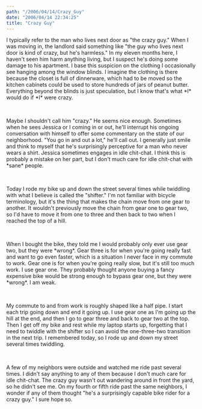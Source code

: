 ```yaml
---
path: "/2006/04/14/Crazy_Guy" 
date: "2006/04/14 22:34:25" 
title: "Crazy Guy" 
---
```

<p>I typically refer to the man who lives next door as "the crazy guy." When I was moving in, the landlord said something like "the guy who lives next door is kind of crazy, but he's harmless." In my eleven months here, I haven't seen him harm anything living, but I suspect he's doing some damage to his apartment. I base this suspicion on the clothing I occasionally see hanging among the window blinds. I imagine the clothing is there because the closet is full of dinnerware, which had to be moved so the kitchen cabinets could be used to store hundreds of jars of peanut butter. Everything beyond the blinds is just speculation, but I know that's what *I* would do if *I* were crazy.</p><br><p>Maybe I shouldn't call him "crazy." He seems nice enough. Sometimes when he sees Jessica or I coming in or out, he'll interrupt his ongoing conversation with himself to offer some commentary on the state of our neighborhood. "You go in and out a lot," he'll call out. I generally just smile and think to myself that he's surprisingly perceptive for a man who never wears a shirt. Jessica sometimes engages in idle chit-chat. I think this is probably a mistake on her part, but I don't much care for idle chit-chat with *sane* people.</p><br><p>Today I rode my bike up and down the street several times while twiddling with what I believe is called the "shifter." I'm not familiar with bicycle terminology, but it's the thing that makes the chain move from one gear to another. It wouldn't previously move the chain from gear one to gear two, so I'd have to move it from one to three and then back to two when I reached the top of a hill.</p><br><p>When I bought the bike, they told me I would probably only ever use gear two, but they were *wrong*. Gear three is for when you're going really fast and want to go even faster, which is a situation I never face in my commute to work. Gear one is for when you're going really slow, but it's still too much work. I use gear one. They probably thought anyone buying a fancy expensive bike would be strong enough to bypass gear one, but they were *wrong*. I am weak.</p><br><p>My commute to and from work is roughly shaped like a half pipe. I start each trip going down and end it going up. I use gear one as I'm going up the hill at the end, and then I go to gear three and back to gear two at the top. Then I get off my bike and rest while my laptop starts up, forgetting that I need to twiddle with the shifter so I can avoid the one-three-two transition in the next trip. I remembered today, so I rode up and down my street several times twiddling.</p><br><p>A few of my neighbors were outside and watched me ride past several times. I didn't say anything to any of them because I don't much care for idle chit-chat. The crazy guy wasn't out wandering around in front the yard, so he didn't see me. On my fourth or fifth ride past the same neighbors, I wonder if any of them thought "he's a surprisingly capable bike rider for a crazy guy." I sure hope so.</p>